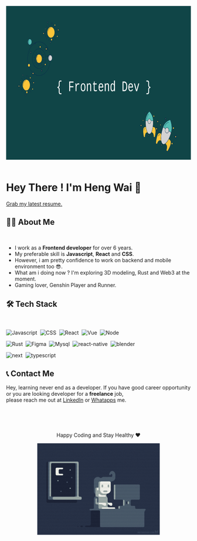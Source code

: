 <!-- Banner -->
<div align="center">
  <img height="420" src="./assets/frontend-banner.png"/>
</div>  
<br />

# Hey There ! I'm Heng Wai 👋

<a href="./assets/Tan_Heng_Wai_Resume.pdf" download="tan_heng_wai_resume"> Grab my latest resume. </a>

## **🧑‍💻  About Me**

<br />

- I work as a **Frontend developer** for over 6 years.
- My preferable skill is **Javascript**, **React** and **CSS**.
- However, i am pretty confidence to work on backend and mobile environment too 😎.
- What am i doing now ? I'm exploring 3D modeling, Rust and Web3 at the moment.
- Gaming lover, Genshin Player and Runner.

## **🛠 Tech Stack**

<br />

![Javascript](https://img.shields.io/badge/JavaScript-323330?style=for-the-badge&logo=javascript&logoColor=F7DF1E)&nbsp;
![CSS](https://img.shields.io/badge/CSS3-1572B6?style=for-the-badge&logo=css3&logoColor=white)&nbsp;
![React](https://img.shields.io/badge/React-20232A?style=for-the-badge&logo=react&logoColor=61DAFB)&nbsp;
![Vue](https://img.shields.io/badge/Vue.js-35495E?style=for-the-badge&logo=vuedotjs&logoColor=4FC08D)&nbsp;
![Node](https://img.shields.io/badge/Node.js-339933?style=for-the-badge&logo=nodedotjs&logoColor=white)&nbsp;

![Rust](https://img.shields.io/badge/Rust-000000?style=for-the-badge&logo=rust&logoColor=white)&nbsp;
![Figma](https://img.shields.io/badge/Figma-F24E1E?style=for-the-badge&logo=figma&logoColor=white)&nbsp;
![Mysql](https://img.shields.io/badge/MySQL-005C84?style=for-the-badge&logo=mysql&logoColor=white)&nbsp;
![react-native](https://img.shields.io/badge/React_Native-20232A?style=for-the-badge&logo=react&logoColor=61DAFB)&nbsp;
![blender](https://img.shields.io/badge/blender-%23F5792A.svg?style=for-the-badge&logo=blender&logoColor=white)&nbsp;

![next](https://img.shields.io/badge/next.js-000000?style=for-the-badge&logo=nextdotjs&logoColor=white)&nbsp;
![typescript](https://img.shields.io/badge/TypeScript-007ACC?style=for-the-badge&logo=typescript&logoColor=white)&nbsp;

## **📞 Contact Me**

Hey, learning never end as a developer. If you have good career opportunity or you are looking developer for a **freelance** job,  
please reach me out at <a href="https://www.linkedin.com/in/tan-heng-wai-969aa1bb/">LinkedIn</a> or <a href="https://api.whatsapp.com/send?phone=60164500596">Whatapps</a> me.

<br />
<br />
<br />

<div align="center">
  <p>Happy Coding and Stay Healthy ❤️</p>
  <img height="250" src="./assets/programmer-pixel.gif">
</div>